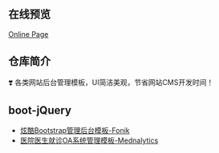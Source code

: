 ## 在线预览

[Online Page](https://sunyctf.github.io/back-end-template/)

## 仓库简介

❣️ 各类网站后台管理模板，UI简洁美观，节省网站CMS开发时间！

## boot-jQuery

- [炫酷Bootstrap管理后台模板-Fonik](https://sunyctf.github.io/back-end-template/炫酷Bootstrap管理后台模板-Fonik/index.html)
- [医院医生就诊OA系统管理模板-Mednalytics](https://sunyctf.github.io/back-end-template/医院医生就诊OA系统管理模板-Mednalytics/index.html)

